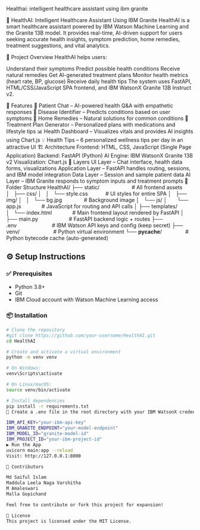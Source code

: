Healthai: intelligent healthcare assistant using ibm granite



🧠 HealthAI: Intelligent Healthcare Assistant Using IBM Granite
HealthAI is a smart healthcare assistant powered by IBM Watson Machine Learning and the Granite 13B model. It provides real-time, AI-driven support for users seeking accurate health insights, symptom prediction, home remedies, treatment suggestions, and vital analytics.

🎯 Project Overview
HealthAI helps users:

Understand their symptoms
Predict possible health conditions
Receive natural remedies
Get AI-generated treatment plans
Monitor health metrics (heart rate, BP, glucose)
Receive daily health tips
The system uses FastAPI, HTML/CSS/JavaScript SPA frontend, and IBM WatsonX Granite 13B Instruct v2.

🧩 Features
💬 Patient Chat – AI-powered health Q&A with empathetic responses
🧪 Disease Identifier – Predicts conditions based on user symptoms
🌿 Home Remedies – Natural solutions for common conditions
💊 Treatment Plan Generator – Personalized plans with medications and lifestyle tips
📊 Health Dashboard – Visualizes vitals and provides AI insights using Chart.js
💡 Health Tips – 6 personalized wellness tips per day in an attractive UI
🏗️ Architecture
Frontend: HTML, CSS, JavaScript (Single Page Application)
Backend: FastAPI (Python)
AI Engine: IBM WatsonX Granite 13B v2
Visualization: Chart.js
🔄 Layers
UI Layer – Chat interface, health data forms, visualizations
Application Layer – FastAPI handles routing, sessions, and IBM model integration
Data Layer – Session and sample patient data
AI Layer – IBM Granite responds to symptom inputs and treatment prompts
📁 Folder Structure
HealthAI/
├── static/                      # All frontend assets
│   ├── css/
│   │   └── style.css            # UI styles for entire SPA
│   ├── img/
│   │   └── bg.jpg               # Background image
│   └── js/
│       └── app.js              # JavaScript for routing and API calls
│
├── templates/
│   └── index.html              # Main frontend layout rendered by FastAPI
│
├── main.py                     # FastAPI backend logic + routes
├── .env                        # IBM Watson API keys and config (keep secret)
├── venv/                       # Python virtual environment
└── __pycache__/                # Python bytecode cache (auto-generated)


## ⚙️ Setup Instructions

### ✅ Prerequisites

- Python 3.8+
- Git
- IBM Cloud account with Watson Machine Learning access

### 📦 Installation

```bash
# Clone the repository
#git clone https://github.com/your-username/HealthAI.git
cd HealthAI

# Create and activate a virtual environment
python -m venv venv

# On Windows:
venv\Scripts\activate

# On Linux/macOS:
source venv/bin/activate

# Install dependencies
pip install -r requirements.txt
📌 Create a .env file in the root directory with your IBM WatsonX credentials:

IBM_API_KEY="your-ibm-api-key"
IBM_GRANITE_ENDPOINT="your-model-endpoint"
IBM_MODEL_ID="granite-model-id"
IBM_PROJECT_ID="your-ibm-project-id"
▶️ Run the App
uvicorn main:app --reload
Visit: http://127.0.0.1:8000

👥 Contributors

Md Saiful Islam 
Maddula Leela Naga Varshitha 
M Amaleswari 
Malla Gopichand

Feel free to contribute or fork this project for expansion!

📄 License
This project is licensed under the MIT License.
